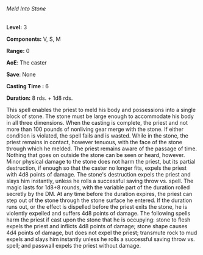 ###### Meld Into Stone

**Level:** 3

**Components:** V, S, M

**Range:** 0

**AoE**: The caster

**Save**: None

**Casting Time :** 6

**Duration:** 8 rds. + 1d8 rds.

This spell enables the priest to meld his body and possessions into a single block of stone. The stone must be large enough to accommodate his body in all three dimensions. When the casting is complete, the priest and not more than 100 pounds of nonliving gear merge with the stone. If either condition is violated, the spell fails and is wasted. While in the stone, the priest remains in contact, however tenuous, with the face of the stone through which he melded. The priest remains aware of the passage of time. Nothing that goes on outside the stone can be seen or heard, however. Minor physical damage to the stone does not harm the priest, but its partial destruction, if enough so that the caster no longer fits, expels the priest with 4d8 points of damage. The stone's destruction expels the priest and slays him instantly, unless he rolls a successful saving throw vs. spell. The magic lasts for 1d8+8 rounds, with the variable part of the duration rolled secretly by the DM. At any time before the duration expires, the priest can step out of the stone through the stone surface he entered. If the duration runs out, or the effect is dispelled before the priest exits the stone, he is violently expelled and suffers 4d8 points of damage. The following spells harm the priest if cast upon the stone that he is occupying: stone to flesh expels the priest and inflicts 4d8 points of damage; stone shape causes 4d4 points of damage, but does not expel the priest; transmute rock to mud expels and slays him instantly unless he rolls a successful saving throw vs. spell; and passwall expels the priest without damage.